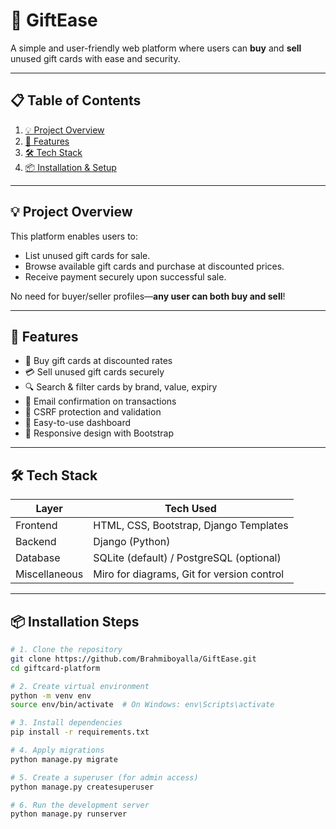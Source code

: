# 🎁 GiftEase

A simple and user-friendly web platform where users can **buy** and **sell** unused gift cards with ease and security.

---

## 📋 Table of Contents

1. [💡 Project Overview](#-project-overview)
2. [🚀 Features](#-features)
3. [🛠 Tech Stack](#-tech-stack)
4. [📦 Installation & Setup](#-installation-steps)

---

## 💡 Project Overview

This platform enables users to:
- List unused gift cards for sale.
- Browse available gift cards and purchase at discounted prices.
- Receive payment securely upon successful sale.

No need for buyer/seller profiles—**any user can both buy and sell**!

---

## 🚀 Features

- 🛒 Buy gift cards at discounted rates
- 💳 Sell unused gift cards securely
- 🔍 Search & filter cards by brand, value, expiry
- 📩 Email confirmation on transactions
- 🔐 CSRF protection and validation
- 📁 Easy-to-use dashboard
- 🎨 Responsive design with Bootstrap

---

## 🛠 Tech Stack

| Layer         | Tech Used                 |
| ------------- | ------------------------- |
| Frontend      | HTML, CSS, Bootstrap, Django Templates |
| Backend       | Django (Python)           |
| Database      | SQLite (default) / PostgreSQL (optional) |
| Miscellaneous | Miro for diagrams, Git for version control |

---

## 📦 Installation Steps

```bash
# 1. Clone the repository
git clone https://github.com/Brahmiboyalla/GiftEase.git
cd giftcard-platform

# 2. Create virtual environment
python -m venv env
source env/bin/activate  # On Windows: env\Scripts\activate

# 3. Install dependencies
pip install -r requirements.txt

# 4. Apply migrations
python manage.py migrate

# 5. Create a superuser (for admin access)
python manage.py createsuperuser

# 6. Run the development server
python manage.py runserver
